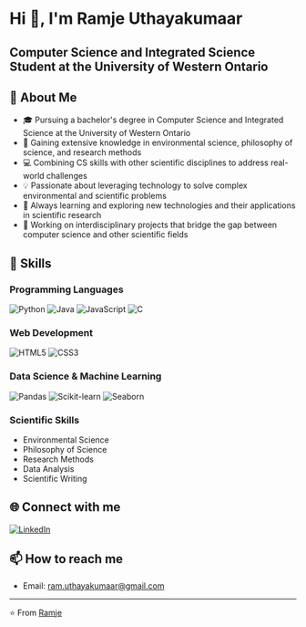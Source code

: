 # Hi 👋, I'm Ramje Uthayakumaar

## Computer Science and Integrated Science Student at the University of Western Ontario

## 🚀 About Me

- 🎓 Pursuing a bachelor's degree in Computer Science and Integrated Science at the University of Western Ontario
- 🌿 Gaining extensive knowledge in environmental science, philosophy of science, and research methods
- 💻 Combining CS skills with other scientific disciplines to address real-world challenges
- 💡 Passionate about leveraging technology to solve complex environmental and scientific problems
- 🌱 Always learning and exploring new technologies and their applications in scientific research
- 🔭 Working on interdisciplinary projects that bridge the gap between computer science and other scientific fields


## 🔧 Skills

### Programming Languages
![Python](https://img.shields.io/badge/-Python-3776AB?style=flat-square&logo=python&logoColor=white)
![Java](https://img.shields.io/badge/-Java-007396?style=flat-square&logo=java&logoColor=white)
![JavaScript](https://img.shields.io/badge/-JavaScript-F7DF1E?style=flat-square&logo=javascript&logoColor=black)
![C](https://img.shields.io/badge/-C-A8B9CC?style=flat-square&logo=c&logoColor=white)

### Web Development
![HTML5](https://img.shields.io/badge/-HTML5-E34F26?style=flat-square&logo=html5&logoColor=white)
![CSS3](https://img.shields.io/badge/-CSS3-1572B6?style=flat-square&logo=css3&logoColor=white)

### Data Science & Machine Learning
![Pandas](https://img.shields.io/badge/-Pandas-150458?style=flat-square&logo=pandas&logoColor=white)
![Scikit-learn](https://img.shields.io/badge/-Scikit--learn-F7931E?style=flat-square&logo=scikit-learn&logoColor=white)
![Seaborn](https://img.shields.io/badge/-Seaborn-3776AB?style=flat-square&logo=python&logoColor=white)

### Scientific Skills
- Environmental Science
- Philosophy of Science
- Research Methods
- Data Analysis
- Scientific Writing

## 🌐 Connect with me

[![LinkedIn](https://img.shields.io/badge/-LinkedIn-0077B5?style=flat-square&logo=linkedin&logoColor=white)](https://www.linkedin.com/in/ramje-uthayakumaar-87a845258/)

## 📫 How to reach me

- Email: ram.uthayakumaar@gmail.com

---

⭐️ From [Ramje](https://github.com/ramje)
